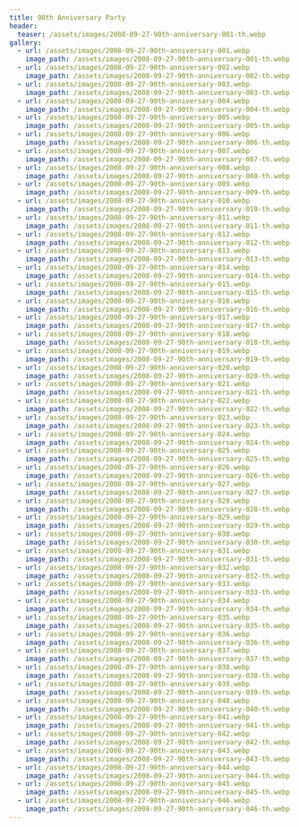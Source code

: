 ```yaml
---
title: 90th Anniversary Party
header:
  teaser: /assets/images/2008-09-27-90th-anniversary-001-th.webp
gallery:
  - url: /assets/images/2008-09-27-90th-anniversary-001.webp
    image_path: /assets/images/2008-09-27-90th-anniversary-001-th.webp
  - url: /assets/images/2008-09-27-90th-anniversary-002.webp
    image_path: /assets/images/2008-09-27-90th-anniversary-002-th.webp
  - url: /assets/images/2008-09-27-90th-anniversary-003.webp
    image_path: /assets/images/2008-09-27-90th-anniversary-003-th.webp
  - url: /assets/images/2008-09-27-90th-anniversary-004.webp
    image_path: /assets/images/2008-09-27-90th-anniversary-004-th.webp
  - url: /assets/images/2008-09-27-90th-anniversary-005.webp
    image_path: /assets/images/2008-09-27-90th-anniversary-005-th.webp
  - url: /assets/images/2008-09-27-90th-anniversary-006.webp
    image_path: /assets/images/2008-09-27-90th-anniversary-006-th.webp
  - url: /assets/images/2008-09-27-90th-anniversary-007.webp
    image_path: /assets/images/2008-09-27-90th-anniversary-007-th.webp
  - url: /assets/images/2008-09-27-90th-anniversary-008.webp
    image_path: /assets/images/2008-09-27-90th-anniversary-008-th.webp
  - url: /assets/images/2008-09-27-90th-anniversary-009.webp
    image_path: /assets/images/2008-09-27-90th-anniversary-009-th.webp
  - url: /assets/images/2008-09-27-90th-anniversary-010.webp
    image_path: /assets/images/2008-09-27-90th-anniversary-010-th.webp
  - url: /assets/images/2008-09-27-90th-anniversary-011.webp
    image_path: /assets/images/2008-09-27-90th-anniversary-011-th.webp
  - url: /assets/images/2008-09-27-90th-anniversary-012.webp
    image_path: /assets/images/2008-09-27-90th-anniversary-012-th.webp
  - url: /assets/images/2008-09-27-90th-anniversary-013.webp
    image_path: /assets/images/2008-09-27-90th-anniversary-013-th.webp
  - url: /assets/images/2008-09-27-90th-anniversary-014.webp
    image_path: /assets/images/2008-09-27-90th-anniversary-014-th.webp
  - url: /assets/images/2008-09-27-90th-anniversary-015.webp
    image_path: /assets/images/2008-09-27-90th-anniversary-015-th.webp
  - url: /assets/images/2008-09-27-90th-anniversary-016.webp
    image_path: /assets/images/2008-09-27-90th-anniversary-016-th.webp
  - url: /assets/images/2008-09-27-90th-anniversary-017.webp
    image_path: /assets/images/2008-09-27-90th-anniversary-017-th.webp
  - url: /assets/images/2008-09-27-90th-anniversary-018.webp
    image_path: /assets/images/2008-09-27-90th-anniversary-018-th.webp
  - url: /assets/images/2008-09-27-90th-anniversary-019.webp
    image_path: /assets/images/2008-09-27-90th-anniversary-019-th.webp
  - url: /assets/images/2008-09-27-90th-anniversary-020.webp
    image_path: /assets/images/2008-09-27-90th-anniversary-020-th.webp
  - url: /assets/images/2008-09-27-90th-anniversary-021.webp
    image_path: /assets/images/2008-09-27-90th-anniversary-021-th.webp
  - url: /assets/images/2008-09-27-90th-anniversary-022.webp
    image_path: /assets/images/2008-09-27-90th-anniversary-022-th.webp
  - url: /assets/images/2008-09-27-90th-anniversary-023.webp
    image_path: /assets/images/2008-09-27-90th-anniversary-023-th.webp
  - url: /assets/images/2008-09-27-90th-anniversary-024.webp
    image_path: /assets/images/2008-09-27-90th-anniversary-024-th.webp
  - url: /assets/images/2008-09-27-90th-anniversary-025.webp
    image_path: /assets/images/2008-09-27-90th-anniversary-025-th.webp
  - url: /assets/images/2008-09-27-90th-anniversary-026.webp
    image_path: /assets/images/2008-09-27-90th-anniversary-026-th.webp
  - url: /assets/images/2008-09-27-90th-anniversary-027.webp
    image_path: /assets/images/2008-09-27-90th-anniversary-027-th.webp
  - url: /assets/images/2008-09-27-90th-anniversary-028.webp
    image_path: /assets/images/2008-09-27-90th-anniversary-028-th.webp
  - url: /assets/images/2008-09-27-90th-anniversary-029.webp
    image_path: /assets/images/2008-09-27-90th-anniversary-029-th.webp
  - url: /assets/images/2008-09-27-90th-anniversary-030.webp
    image_path: /assets/images/2008-09-27-90th-anniversary-030-th.webp
  - url: /assets/images/2008-09-27-90th-anniversary-031.webp
    image_path: /assets/images/2008-09-27-90th-anniversary-031-th.webp
  - url: /assets/images/2008-09-27-90th-anniversary-032.webp
    image_path: /assets/images/2008-09-27-90th-anniversary-032-th.webp
  - url: /assets/images/2008-09-27-90th-anniversary-033.webp
    image_path: /assets/images/2008-09-27-90th-anniversary-033-th.webp
  - url: /assets/images/2008-09-27-90th-anniversary-034.webp
    image_path: /assets/images/2008-09-27-90th-anniversary-034-th.webp
  - url: /assets/images/2008-09-27-90th-anniversary-035.webp
    image_path: /assets/images/2008-09-27-90th-anniversary-035-th.webp
  - url: /assets/images/2008-09-27-90th-anniversary-036.webp
    image_path: /assets/images/2008-09-27-90th-anniversary-036-th.webp
  - url: /assets/images/2008-09-27-90th-anniversary-037.webp
    image_path: /assets/images/2008-09-27-90th-anniversary-037-th.webp
  - url: /assets/images/2008-09-27-90th-anniversary-038.webp
    image_path: /assets/images/2008-09-27-90th-anniversary-038-th.webp
  - url: /assets/images/2008-09-27-90th-anniversary-039.webp
    image_path: /assets/images/2008-09-27-90th-anniversary-039-th.webp
  - url: /assets/images/2008-09-27-90th-anniversary-040.webp
    image_path: /assets/images/2008-09-27-90th-anniversary-040-th.webp
  - url: /assets/images/2008-09-27-90th-anniversary-041.webp
    image_path: /assets/images/2008-09-27-90th-anniversary-041-th.webp
  - url: /assets/images/2008-09-27-90th-anniversary-042.webp
    image_path: /assets/images/2008-09-27-90th-anniversary-042-th.webp
  - url: /assets/images/2008-09-27-90th-anniversary-043.webp
    image_path: /assets/images/2008-09-27-90th-anniversary-043-th.webp
  - url: /assets/images/2008-09-27-90th-anniversary-044.webp
    image_path: /assets/images/2008-09-27-90th-anniversary-044-th.webp
  - url: /assets/images/2008-09-27-90th-anniversary-045.webp
    image_path: /assets/images/2008-09-27-90th-anniversary-045-th.webp
  - url: /assets/images/2008-09-27-90th-anniversary-046.webp
    image_path: /assets/images/2008-09-27-90th-anniversary-046-th.webp
---
```

